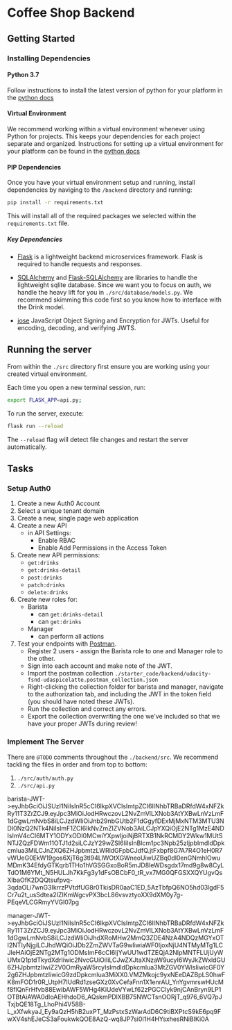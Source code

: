 # Coffee Shop Backend

## Getting Started

### Installing Dependencies

#### Python 3.7

Follow instructions to install the latest version of python for your platform in the [python docs](https://docs.python.org/3/using/unix.html#getting-and-installing-the-latest-version-of-python)

#### Virtual Environment

We recommend working within a virtual environment whenever using Python for projects. This keeps your dependencies for each project separate and organized. Instructions for setting up a virtual environment for your platform can be found in the [python docs](https://packaging.python.org/guides/installing-using-pip-and-virtual-environments/)

#### PIP Dependencies

Once you have your virtual environment setup and running, install dependencies by naviging to the `/backend` directory and running:

```bash
pip install -r requirements.txt
```

This will install all of the required packages we selected within the `requirements.txt` file.

##### Key Dependencies

- [Flask](http://flask.pocoo.org/) is a lightweight backend microservices framework. Flask is required to handle requests and responses.

- [SQLAlchemy](https://www.sqlalchemy.org/) and [Flask-SQLAlchemy](https://flask-sqlalchemy.palletsprojects.com/en/2.x/) are libraries to handle the lightweight sqlite database. Since we want you to focus on auth, we handle the heavy lift for you in `./src/database/models.py`. We recommend skimming this code first so you know how to interface with the Drink model.

- [jose](https://python-jose.readthedocs.io/en/latest/) JavaScript Object Signing and Encryption for JWTs. Useful for encoding, decoding, and verifying JWTS.

## Running the server

From within the `./src` directory first ensure you are working using your created virtual environment.

Each time you open a new terminal session, run:

```bash
export FLASK_APP=api.py;
```

To run the server, execute:

```bash
flask run --reload
```

The `--reload` flag will detect file changes and restart the server automatically.

## Tasks

### Setup Auth0

1. Create a new Auth0 Account
2. Select a unique tenant domain
3. Create a new, single page web application
4. Create a new API
   - in API Settings:
     - Enable RBAC
     - Enable Add Permissions in the Access Token
5. Create new API permissions:
   - `get:drinks`
   - `get:drinks-detail`
   - `post:drinks`
   - `patch:drinks`
   - `delete:drinks`
6. Create new roles for:
   - Barista
     - can `get:drinks-detail`
     - can `get:drinks`
   - Manager
     - can perform all actions
7. Test your endpoints with [Postman](https://getpostman.com).
   - Register 2 users - assign the Barista role to one and Manager role to the other.
   - Sign into each account and make note of the JWT.
   - Import the postman collection `./starter_code/backend/udacity-fsnd-udaspicelatte.postman_collection.json`
   - Right-clicking the collection folder for barista and manager, navigate to the authorization tab, and including the JWT in the token field (you should have noted these JWTs).
   - Run the collection and correct any errors.
   - Export the collection overwriting the one we've included so that we have your proper JWTs during review!

### Implement The Server

There are `@TODO` comments throughout the `./backend/src`. We recommend tackling the files in order and from top to bottom:

1. `./src/auth/auth.py`
2. `./src/api.py`

barista-JWT->eyJhbGciOiJSUzI1NiIsInR5cCI6IkpXVCIsImtpZCI6IlNhbTRBaDRfdW4xNFZkRy11T3ZrZCJ9.eyJpc3MiOiJodHRwczovL2NvZmVlLXNob3AtYXBwLnVzLmF1dGgwLmNvbS8iLCJzdWIiOiJnb29nbGUtb2F1dGgyfDExMjMxNTM3MTU3NDI0NzQ2NTk4NiIsImF1ZCI6IkNvZmZlZVNob3AiLCJpYXQiOjE2NTg1MzE4NDIsImV4cCI6MTY1ODYxODI0MCwiYXpwIjoiNjBRTXB1NkRCMDY2Wkw1MUtSNTJZQzFDWm11OTJ1d2siLCJzY29wZSI6IiIsInBlcm1pc3Npb25zIjpbImdldDpkcmlua3MiLCJnZXQ6ZHJpbmtzLWRldGFpbCJdfQ.jtFxbpf8G7A7R4O1eH0R7vWUeG0EkW19gos6XjT6g3tl94LlWOtXGWneoUiwUZBq0dl0enGNmhIOwuMDmK34EfdyGTKqrb1THo1hVGSGGxoBoR5mJD8IeWDsgdx17md9g8w8CyLTdO1M6YMt_N5HULJh7KkFg3y1dFsOBCbF0_tR_vx7MG0QFGSXXQYUgvQsXlbaOfK2DQQtsufpvq-3qdaOLi7wnG3IkrrzPVtdfUG8r0TkisDR0aaC1ED_5AzTbfpQ6NO5hd03lgdF5Cr7u2t_usSdtea2IZIKmWgcvPX3bcL86vsvztyoXX9dXM0y7g-PEqeVLCGRmyYVGI07pg

manager-JWT->eyJhbGciOiJSUzI1NiIsInR5cCI6IkpXVCIsImtpZCI6IlNhbTRBaDRfdW4xNFZkRy11T3ZrZCJ9.eyJpc3MiOiJodHRwczovL2NvZmVlLXNob3AtYXBwLnVzLmF1dGgwLmNvbS8iLCJzdWIiOiJhdXRoMHw2MmQ3ZDE4NzA4NDQzMGYxOTI2NTIyNjgiLCJhdWQiOiJDb2ZmZWVTaG9wIiwiaWF0IjoxNjU4NTMyMTg1LCJleHAiOjE2NTg2MTg1ODMsImF6cCI6IjYwUU1wdTZEQjA2NlpMNTFLUjUyWUMxQ1ptdTkydXdrIiwic2NvcGUiOiIiLCJwZXJtaXNzaW9ucyI6WyJkZWxldGU6ZHJpbmtzIiwiZ2V0OmRyaW5rcyIsImdldDpkcmlua3MtZGV0YWlsIiwicGF0Y2g6ZHJpbmtzIiwicG9zdDpkcmlua3MiXX0.VMZMkojc9yxNEeDAZBpLS0hwFK8mFOD1r0R_UtpH7lUdRd1zseGXz0XvCefaFnn1X1enrAU_YnYgvmrswHUcMf8flQnFrHfvb88EwibAWF5WHg4KiUdeVYwLf62zPGCClyk9njCAnBryn9LP1OTBtAiAWA0dIoAEHhdoD6_AQskmPDlXBB75NWCTsnOORjT_q976_6VQ7pJTxjbQE18Tg_LhoPhi4V58B-L_xXfwkyaJ_Ey9aQzH5hB2uxPT_MzPstxSzWarAdD6C9tiBXPtcS9kE6pq9FwXV4shEJeCS3aFoukwkQOE8AzQ-wq8JP7si0I1H4HYsxhesRNiBIKi0A
